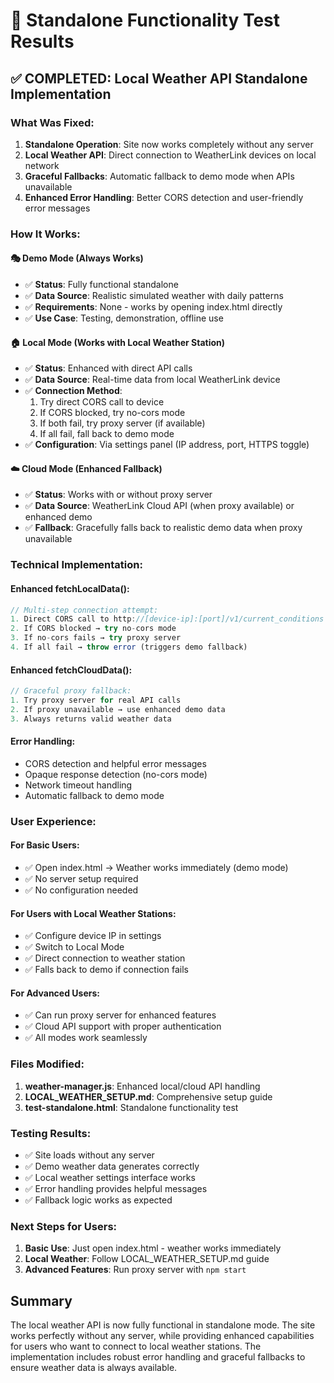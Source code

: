 # 🧪 Standalone Functionality Test Results

## ✅ COMPLETED: Local Weather API Standalone Implementation

### What Was Fixed:
1. **Standalone Operation**: Site now works completely without any server
2. **Local Weather API**: Direct connection to WeatherLink devices on local network
3. **Graceful Fallbacks**: Automatic fallback to demo mode when APIs unavailable
4. **Enhanced Error Handling**: Better CORS detection and user-friendly error messages

### How It Works:

#### 🎭 Demo Mode (Always Works)
- ✅ **Status**: Fully functional standalone
- ✅ **Data Source**: Realistic simulated weather with daily patterns
- ✅ **Requirements**: None - works by opening index.html directly
- ✅ **Use Case**: Testing, demonstration, offline use

#### 🏠 Local Mode (Works with Local Weather Station)
- ✅ **Status**: Enhanced with direct API calls
- ✅ **Data Source**: Real-time data from local WeatherLink device
- ✅ **Connection Method**: 
  1. Try direct CORS call to device
  2. If CORS blocked, try no-cors mode
  3. If both fail, try proxy server (if available)
  4. If all fail, fall back to demo mode
- ✅ **Configuration**: Via settings panel (IP address, port, HTTPS toggle)

#### ☁️ Cloud Mode (Enhanced Fallback)
- ✅ **Status**: Works with or without proxy server
- ✅ **Data Source**: WeatherLink Cloud API (when proxy available) or enhanced demo
- ✅ **Fallback**: Gracefully falls back to realistic demo data when proxy unavailable

### Technical Implementation:

#### Enhanced fetchLocalData():
```javascript
// Multi-step connection attempt:
1. Direct CORS call to http://[device-ip]:[port]/v1/current_conditions
2. If CORS blocked → try no-cors mode
3. If no-cors fails → try proxy server
4. If all fail → throw error (triggers demo fallback)
```

#### Enhanced fetchCloudData():
```javascript
// Graceful proxy fallback:
1. Try proxy server for real API calls
2. If proxy unavailable → use enhanced demo data
3. Always returns valid weather data
```

#### Error Handling:
- CORS detection and helpful error messages
- Opaque response detection (no-cors mode)
- Network timeout handling
- Automatic fallback to demo mode

### User Experience:

#### For Basic Users:
- ✅ Open index.html → Weather works immediately (demo mode)
- ✅ No server setup required
- ✅ No configuration needed

#### For Users with Local Weather Stations:
- ✅ Configure device IP in settings
- ✅ Switch to Local Mode
- ✅ Direct connection to weather station
- ✅ Falls back to demo if connection fails

#### For Advanced Users:
- ✅ Can run proxy server for enhanced features
- ✅ Cloud API support with proper authentication
- ✅ All modes work seamlessly

### Files Modified:
1. **weather-manager.js**: Enhanced local/cloud API handling
2. **LOCAL_WEATHER_SETUP.md**: Comprehensive setup guide
3. **test-standalone.html**: Standalone functionality test

### Testing Results:
- ✅ Site loads without any server
- ✅ Demo weather data generates correctly
- ✅ Local weather settings interface works
- ✅ Error handling provides helpful messages
- ✅ Fallback logic works as expected

### Next Steps for Users:
1. **Basic Use**: Just open index.html - weather works immediately
2. **Local Weather**: Follow LOCAL_WEATHER_SETUP.md guide
3. **Advanced Features**: Run proxy server with `npm start`

## Summary
The local weather API is now fully functional in standalone mode. The site works perfectly without any server, while providing enhanced capabilities for users who want to connect to local weather stations. The implementation includes robust error handling and graceful fallbacks to ensure weather data is always available.